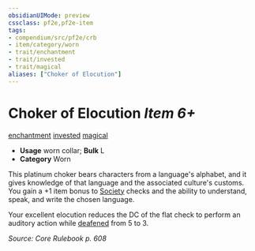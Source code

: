 ```yaml
---
obsidianUIMode: preview
cssclass: pf2e,pf2e-item
tags:
- compendium/src/pf2e/crb
- item/category/worn
- trait/enchantment
- trait/invested
- trait/magical
aliases: ["Choker of Elocution"]
---
```

# Choker of Elocution *Item 6+*  
[enchantment](../../../rules/traits/enchantment.md)  [invested](../../../rules/traits/invested.md)  [magical](../../../rules/traits/magical.md)  

- **Usage** worn collar; **Bulk** L
- **Category** Worn

This platinum choker bears characters from a language's alphabet, and it gives knowledge of that language and the associated culture's customs. You gain a +1 item bonus to [Society](../../skills.md#Society) checks and the ability to understand, speak, and write the chosen language.

Your excellent elocution reduces the DC of the flat check to perform an auditory action while [deafened](../../../rules/conditions.md#Deafened) from 5 to 3.

*Source: Core Rulebook p. 608*